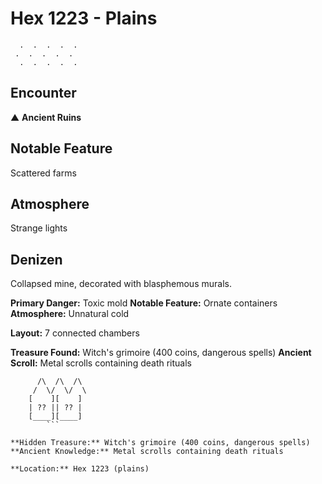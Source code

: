 # Hex 1223 - Plains
```
  .  .  .  .  .
 .  .  .  .  .
  .  .  .  .  .
```

## Encounter

▲ **Ancient Ruins**

## Notable Feature

Scattered farms

## Atmosphere

Strange lights

## Denizen

Collapsed mine, decorated with blasphemous murals.

**Primary Danger:** Toxic mold
**Notable Feature:** Ornate containers
**Atmosphere:** Unnatural cold

**Layout:** 7 connected chambers

**Treasure Found:** Witch's grimoire (400 coins, dangerous spells)
**Ancient Scroll:** Metal scrolls containing death rituals


```
      /\  /\  /\
     /  \/  \/  \
    [    ][    ]
    | ?? || ?? |
    [____][____]
        ```

**Hidden Treasure:** Witch's grimoire (400 coins, dangerous spells)
**Ancient Knowledge:** Metal scrolls containing death rituals

**Location:** Hex 1223 (plains)

